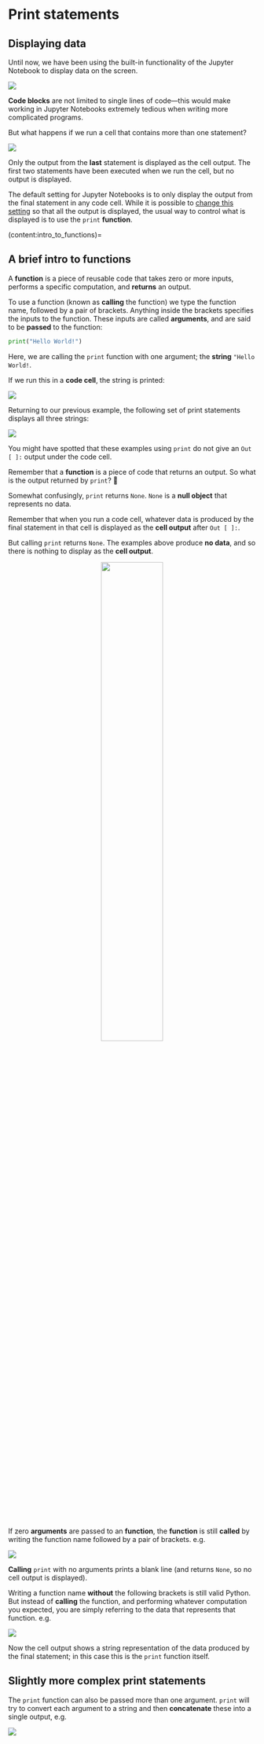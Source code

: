 # Print statements

## Displaying data

Until now, we have been using the built-in functionality of the Jupyter Notebook to display data on the screen.

![](https://github.com/pythoninchemistry/ch40208/raw/main/CH40208/python_basics/images/hello_world.png)

**Code blocks** are not limited to single lines of code&mdash;this would make working in Jupyter Notebooks extremely tedious when writing more complicated programs. 

But what happens if we run a cell that contains more than one statement?

![](https://github.com/pythoninchemistry/ch40208/raw/main/CH40208/python_basics/images/first_second_third.png)

Only the output from the **last** statement is displayed as the cell output. The first two statements have been executed when we run the cell, but no output is displayed.

The default setting for Jupyter Notebooks is to only display the output from the final statement in any code cell. While it is possible to [change this setting](https://stackoverflow.com/questions/36786722/how-to-display-full-output-in-jupyter-not-only-last-result) so that all the output is displayed, the usual way to control what is displayed is to use the `print` **function**.


(content:intro_to_functions)=
## A brief intro to functions

A **function** is a piece of reusable code that takes zero or more inputs, performs a specific computation, and **returns** an output. 

To use a function (known as **calling** the function) we type the function name, followed by a pair of brackets. Anything inside the brackets specifies the inputs to the function. These inputs are called **arguments**, and are said to be **passed** to the function:

```python
print("Hello World!")
```

Here, we are calling the `print` function with one argument; the **string** `"Hello World!`. 

If we run this in a **code cell**, the string is printed:

![](https://github.com/pythoninchemistry/ch40208/raw/main/CH40208/python_basics/images/print_hello_world.png)

Returning to our previous example, the following set of print statements displays all three strings:

![](https://github.com/pythoninchemistry/ch40208/raw/main/CH40208/python_basics/images/print_first_second_third.png)

You might have spotted that these examples using `print` do not give an `Out [ ]:` output under the code cell.

Remember that a **function** is a piece of code that returns an output. So what is the output returned by `print`? 🤔

Somewhat confusingly, `print` returns `None`. `None` is a **null object** that represents no data.

Remember that when you run a code cell, whatever data is produced by the final statement in that cell is displayed as the **cell output** after `Out [ ]:`.

But calling `print` returns `None`. The examples above produce **no data**, and so there is nothing to display as the **cell output**.

<p align="center">
    <img src="https://github.com/pythoninchemistry/ch40208/raw/main/CH40208/python_basics/images/function_action.png" width="50%" />
</p>

If zero **arguments** are passed to an **function**, the **function** is still **called** by writing the function name followed by a pair of brackets. e.g.

![](https://github.com/pythoninchemistry/ch40208/raw/main/CH40208/python_basics/images/empty_print.png)

**Calling** `print` with no arguments prints a blank line (and returns `None`, so no cell output is displayed).

Writing a function name __without__ the following brackets is still valid Python. But instead of **calling** the function, and performing whatever computation you expected, you are simply referring to the data that represents that function. e.g.

![](https://github.com/pythoninchemistry/ch40208/raw/main/CH40208/python_basics/images/output_print.png)

Now the cell output shows a string representation of the data produced by the final statement; in this case this is the `print` function itself.

## Slightly more complex print statements

The `print` function can also be passed more than one argument. `print` will try to convert each argument to a string and then **concatenate** these into a single output, e.g.

![](https://github.com/pythoninchemistry/ch40208/raw/main/CH40208/python_basics/images/complex_print.png)

